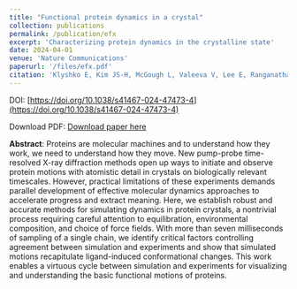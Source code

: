 ```yaml
---
title: "Functional protein dynamics in a crystal"
collection: publications
permalink: /publication/efx
excerpt: 'Characterizing protein dynamics in the crystalline state'
date: 2024-04-01
venue: 'Nature Communications'
paperurl: '/files/efx.pdf'
citation: 'Klyshko E, Kim JS-H, McGough L, Valeeva V, Lee E, Ranganathan R, Rauscher S (2024) &quot;Functional protein dynamics in a crystal.&quot; <i>Nature Communications</i>'
---
```


DOI: [https://doi.org/10.1038/s41467-024-47473-4](https://doi.org/10.1038/s41467-024-47473-4)

Download PDF: [Download paper here](/files/efx.pdf)

**Abstract**: Proteins are molecular machines and to understand how they work, we need to understand how they move. New pump-probe time-resolved X-ray diffraction methods open up ways to initiate and observe protein motions with atomistic detail in crystals on biologically relevant timescales. However, practical limitations of these experiments demands parallel development of effective molecular dynamics approaches to accelerate progress and extract meaning. Here, we establish robust and accurate methods for simulating dynamics in protein crystals, a nontrivial process requiring careful attention to equilibration, environmental composition, and choice of force fields. With more than seven milliseconds of sampling of a single chain, we identify critical factors controlling agreement between simulation and experiments and show that simulated motions recapitulate ligand-induced conformational changes. This work enables a virtuous cycle between simulation and experiments for visualizing and understanding the basic functional motions of proteins.
